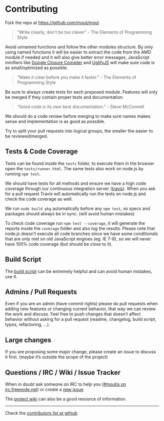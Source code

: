 Contributing
============

Fork the repo at https://github.com/mout/mout

> “Write clearly, don’t be too clever” - The Elements of Programming Style

Avoid unnamed functions and follow the other modules structure. By only using named functions it will be easier to extract the code from the AMD module if needed and it will also give better error messages, JavaScript minifiers like [Google Closure Compiler](http://code.google.com/closure/compiler/) and [UglifyJS](https://github.com/mishoo/UglifyJS) will make sure code is as small/optimized as possible.

> “Make it clear before you make it faster.” - The Elements of Programming Style

Be sure to always create tests for each proposed module. Features will only be merged if they contain proper tests and documentation.

> “Good code is its own best documentation.” - Steve McConnell

We should do a code review before merging to make sure names makes sense and implementation is as good as possible.

Try to split your pull requests into logical groups, the smaller the easier to be reviewed/merged.

Tests & Code Coverage
---------------------

Tests can be found inside the `tests` folder, to execute them in the browser open the `tests/runner.html`. The same tests also work on node.js by running `npm test`.

We should have tests for all methods and ensure we have a high code coverage through our continuous integration server ([travis](https://travis-ci.org/mout/mout)). When you ask for a pull request Travis will automatically run the tests on node.js and check the code coverage as well.

We run `node build pkg` automatically before any `npm test`, so specs and packages should always be in sync. (will avoid human mistakes)

To check code coverage run `npm test --coverage`, it will generate the reports inside the `coverage` folder and also log the results. Please note that node.js doesn’t execute all code branches since we have some conditionals that are only met on old JavaScript engines (eg. IE 7-8), so we will never have 100% code coverage (but should be close to it).

Build Script
------------

The [build script](https://github.com/mout/mout/wiki/Build-Script) can be extremely helpful and can avoid human mistakes, use it.

Admins / Pull Requests
----------------------

Even if you are an admin (have commit rights) please do pull requests when adding new features or changing current behavior, that way we can review the work and discuss. Feel free to push changes that doesn’t affect behavior without asking for a pull request (readme, changelog, build script, typos, refactoring, …).

Large changes
-------------

If you are proposing some major change, please create an issue to discuss it first. (maybe it’s outside the scope of the project)

Questions / IRC / Wiki / Issue Tracker
--------------------------------------

When in doubt ask someone on IRC to help you ([\#moutjs on irc.freenode.net](http://webchat.freenode.net/?channels=moutjs)) or create a [new issue](http://github.com/mout/mout/issues).

The [project wiki](https://github.com/mout/mout/wiki) can also be a good resource of information.

------------------------------------------------------------------------

Check the [contributors list at github](https://github.com/mout/mout/contributors).
